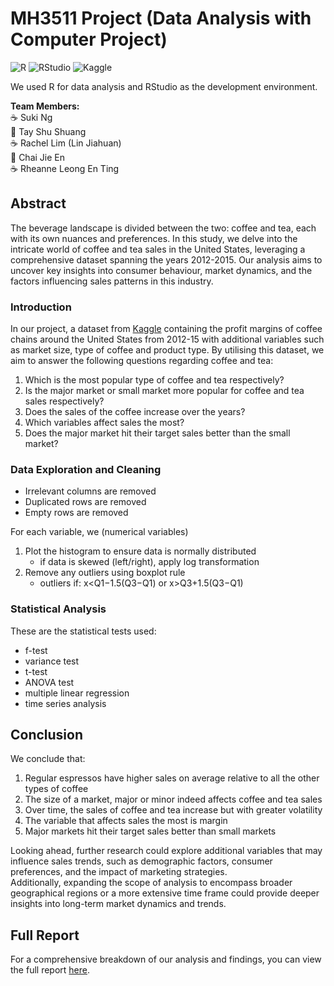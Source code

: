 # MH3511 Project (Data Analysis with Computer Project)

![R](https://img.shields.io/badge/R-276DC3?style=for-the-badge&logo=r&logoColor=white)
![RStudio](https://img.shields.io/badge/RStudio-75AADB?style=for-the-badge&logo=rstudio&logoColor=white)
![Kaggle](https://img.shields.io/badge/Kaggle-20BEFF?style=for-the-badge&logo=kaggle&logoColor=white)

We used R for data analysis and RStudio as the development environment.

**Team Members:**  
☕ Suki Ng  
🍵 Tay Shu Shuang  
☕ Rachel Lim (Lin Jiahuan)  
🍵 Chai Jie En  
☕ Rheanne Leong En Ting  

## Abstract  
The beverage landscape is divided between the two: coffee and tea, each with its own nuances and preferences. In this study, we delve into the intricate world of coffee and tea sales in the United States, leveraging a comprehensive dataset spanning the years 2012-2015. Our analysis aims to uncover key insights into consumer behaviour, market dynamics, and the factors influencing sales patterns in this industry.

### Introduction
In our project, a dataset from [Kaggle](https://www.kaggle.com/datasets/amruthayenikonda/coffee-chain-sales-dataset) containing the profit margins of coffee chains around the United States from 2012-15 with additional variables such as market size, type of coffee and product type. By utilising this dataset, we aim to answer the following questions regarding coffee and tea:

1. Which is the most popular type of coffee and tea respectively? 
2. Is the major market or small market more popular for coffee and tea sales respectively?
3. Does the sales of the coffee increase over the years? 
4. Which variables affect sales the most?
5. Does the major market hit their target sales better than the small market?

### Data Exploration and Cleaning
- Irrelevant columns are removed
- Duplicated rows are removed
- Empty rows are removed

For each variable, we 
(numerical variables)
1. Plot the histogram to ensure data is normally distributed
   - if data is skewed (left/right), apply log transformation
2. Remove any outliers using boxplot rule
   - outliers if: x<Q1−1.5(Q3−Q1) or x>Q3+1.5(Q3−Q1)

### Statistical Analysis
These are the statistical tests used:
- f-test
- variance test
- t-test
- ANOVA test
- multiple linear regression
- time series analysis

## Conclusion
We conclude that:
1. Regular espressos have higher sales on average relative to all the other types of coffee
2. The size of a market, major or minor indeed affects coffee and tea sales
3. Over time, the sales of coffee and tea increase but with greater volatility 
4. The variable that affects sales the most is margin
5. Major markets hit their target sales better than small markets

Looking ahead, further research could explore additional variables that may influence sales trends, such as demographic factors, consumer preferences, and the impact of marketing strategies.  
Additionally, expanding the scope of analysis to encompass broader geographical regions or a more extensive time frame could provide deeper insights into long-term market dynamics and trends.

## Full Report
For a comprehensive breakdown of our analysis and findings, you can view the full report [here](https://github.com/rachellimjh/MH3511-Project/blob/main/MH3511%20coffee%20tea%20or%20me_%20ME!%20.pdf).

